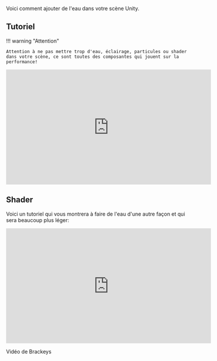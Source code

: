 Voici comment ajouter de l'eau dans votre scène Unity.   




## Tutoriel
!!! warning "Attention"

    Attention à ne pas mettre trop d'eau, éclairage, particules ou shader dans votre scène, ce sont toutes des composantes qui jouent sur la performance!
    
<iframe width="560" height="315" src="https://www.youtube.com/embed/3WkgIffT9Yc?si=O3l4TAXketuLLR1r" title="YouTube video player" frameborder="0" allow="accelerometer; autoplay; clipboard-write; encrypted-media; gyroscope; picture-in-picture; web-share" referrerpolicy="strict-origin-when-cross-origin" allowfullscreen></iframe>



## Shader

Voici un tutoriel qui vous montrera à faire de l'eau d'une autre façon et qui sera beaucoup plus léger:   

<iframe width="560" height="315" src="https://www.youtube.com/embed/Vg0L9aCRWPE?si=tfSfVwwSsI7THV5X" title="YouTube video player" frameborder="0" allow="accelerometer; autoplay; clipboard-write; encrypted-media; gyroscope; picture-in-picture; web-share" referrerpolicy="strict-origin-when-cross-origin" allowfullscreen></iframe>

Vidéo de Brackeys   
